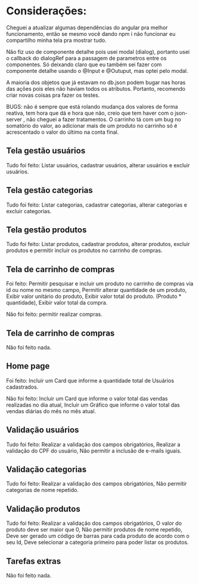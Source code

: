 # Considerações:

Cheguei a atualizar algumas dependências do angular pra melhor funcionamento, então se mesmo você dando npm i não funcionar eu compartilho minha tela pra mostrar tudo.

Não fiz uso de componente detalhe pois usei modal (dialog), portanto usei o callback do dialogRef para a passagem de parametros entre os componentes. Só deixando claro que eu também sei fazer com componente detalhe usando o @Input e @Outuput, mas optei pelo modal.

A maioria dos objetos que já estavam no db.json podem bugar nas horas das ações pois eles não haviam todos os atributos. Portanto, recomendo criar novas coisas pra fazer os testes.

BUGS: não é sempre que está rolando mudança dos valores de forma reativa, tem hora que dá e hora que não, creio que tem haver com o json-server , não cheguei a fazer tratamentos. O carrinho tá com um bug no somatório do valor, ao adicionar mais de um produto no carrinho só é acrescentado o valor do último na conta final.

## Tela gestão usuários

Tudo foi feito: Listar usuários, cadastrar usuários, alterar usuários e excluir usuários.

## Tela gestão categorias

Tudo foi feito: Listar categorias, cadastrar categorias, alterar categorias e excluir categorias.

## Tela gestão produtos

Tudo foi feito: Listar produtos, cadastrar produtos, alterar produtos, excluir produtos e permitir incluir os produtos no carrinho de compras.

## Tela de carrinho de compras

Foi feito: Permitir pesquisar e incluir um produto no carrinho de compras via id ou nome no mesmo campo, Permitir alterar quantidade de um produto, Exibir valor unitário do produto, Exibir valor total do produto. (Produto * quantidade), Exibir valor total da compra.

Não foi feito: permitir realizar compras.

## Tela de carrinho de compras

Não foi feito nada.

## Home page

Foi feito: Incluir um Card que informe a quantidade total de Usuários cadastrados.

Não foi feito: Incluir um Card que informe o valor total das vendas realizadas no dia atual, Incluir um Gráfico que informe o valor total das vendas diárias do mês no mês atual.

## Validação usuários

Tudo foi feito: Realizar a validação dos campos obrigatórios, Realizar a validação do CPF do usuário, Não permitir a inclusão de e-mails iguais. 

## Validação categorias

Tudo foi feito: Realizar a validação dos campos obrigatórios, Não permitir categorias de nome repetido.

## Validação produtos

Tudo foi feito: Realizar a validação dos campos obrigatórios, O valor do produto deve ser maior que 0, Não permitir produtos de nome repetido, Deve ser gerado um código de barras para cada produto de acordo com o seu Id, Deve selecionar a categoria primeiro para poder listar os produtos.

## Tarefas extras

Não foi feito nada.
